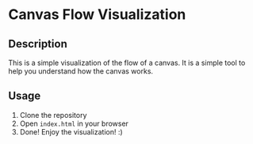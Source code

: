 # Canvas Flow Visualization

## Description

This is a simple visualization of the flow of a canvas. It is a simple tool to help you understand how the canvas works.

## Usage

1. Clone the repository
2. Open `index.html` in your browser
3. Done! Enjoy the visualization! :)
